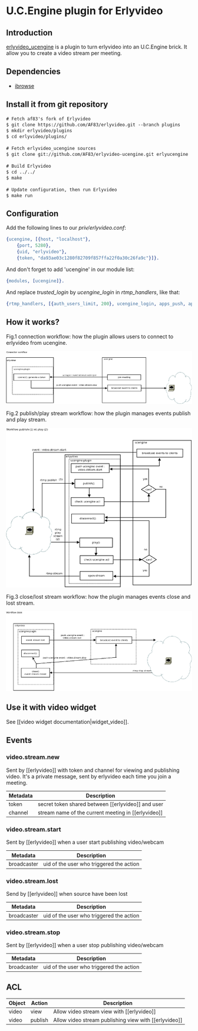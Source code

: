 # U.C.Engine plugin for Erlyvideo

## Introduction

[erlyvideo_ucengine](https://github.com/AF83/erlyvideo-ucengine) is a plugin to turn erlyvideo into an U.C.Engine brick. It allow you to create a video stream per meeting.

## Dependencies

* [ibrowse](https://github.com/dizzyd/ibrowse)

## Install it from git repository

    # Fetch af83's fork of Erlyvideo
    $ git clone https://github.com/AF83/erlyvideo.git --branch plugins
    $ mkdir erlyvideo/plugins
    $ cd erlyvideo/plugins/

    # Fetch erlyvideo_ucengine sources
    $ git clone git://github.com/AF83/erlyvideo-ucengine.git erlyucengine

    # Build Erlyvideo
    $ cd ../../
    $ make

    # Update configuration, then run Erlyvideo
    $ make run

## Configuration

Add the following lines to our *priv/erlyvideo.conf*:

```erlang
{ucengine, [{host, "localhost"},
    {port, 5280},
    {uid, "erlyvideo"},
    {token, "da93ae03c1280f82709f857ffa22f0a30c26fa9c"}]}.
```

And don't forget to add 'ucengine' in our module list:

```erlang
{modules, [ucengine]}.
```

And replace *trusted_login* by *ucengine_login* in *rtmp_handlers*, like that:

```erlang
{rtmp_handlers, [{auth_users_limit, 200}, ucengine_login, apps_push, apps_streaming, apps_recording]},
```

## How it works?

Fig.1 connection workflow: how the plugin allows users to connect to erlyvideo from ucengine.

![Fig.1 connection workflow](./static/img/uce_erlyvideo_wf1.png)

Fig.2 publish/play stream workflow: how the plugin manages events publish and play stream.

![Fig.2 publis/play stream workflow](./static/img/uce_erlyvideo_wf2.png)

Fig.3 close/lost stream workflow: how the plugin manages events close and lost
stream.

![Fig.3 close/lost stream workflow](./static/img/uce_erlyvideo_wf3.png)

## Use it with video widget

See [[video widget documentation|widget_video]].

## Events

### video.stream.new

Sent by [[erlyvideo]] with token and channel for viewing and publishing video. It's a private message, sent by erlyvideo each time you join a meeting.

 Metadata | Description
----------|-----------------------------------------------------
 token    | secret token shared between [[erlyvideo]] and user
 channel  | stream name of the current meeting in [[erlyvideo]]

### video.stream.start

Sent by [[erlyvideo]] when a user start publishing video/webcam

Metadata       | Description
---------------|-------------------------------------------------------------------------------------------------------
broadcaster    | uid of the user who triggered the action

### video.stream.lost

Send by [[erlyvideo]] when source have been lost

Metadata       | Description
---------------|-------------------------------------------------------------------------------------------------------
broadcaster    | uid of the user who triggered the action

### video.stream.stop

Sent by [[erlyvideo]] when a user stop publishing video/webcam

Metadata       | Description
---------------|-------------------------------------------------------------------------------------------------------
broadcaster    | uid of the user who triggered the action

## ACL

Object         | Action       | Description
---------------|--------------|----------------------------------------------------------------------------------------
video          | view         | Allow video stream view with [[erlyvideo]]
video          | publish      | Allow video stream publishing view with [[erlyvideo]]

